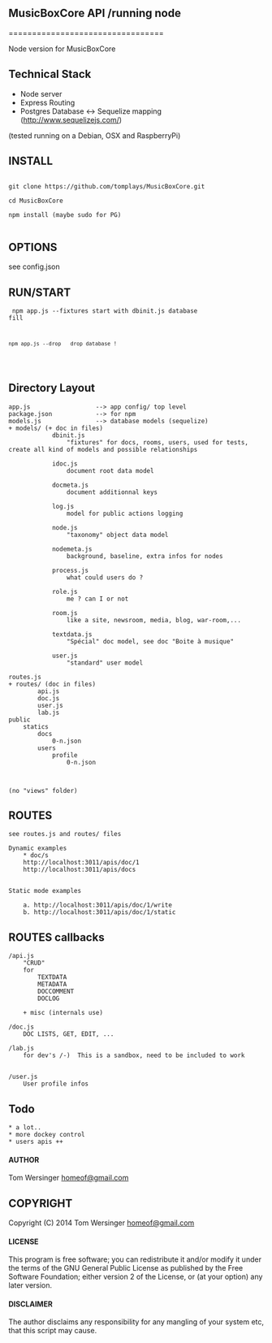 ## MusicBoxCore API /running node 
=================================

Node version for MusicBoxCore


## Technical Stack 

* Node server
* Express Routing
* Postgres Database <-> Sequelize mapping (http://www.sequelizejs.com/)


(tested running on a Debian, OSX and RaspberryPi)


## INSTALL

<pre><code>
git clone https://github.com/tomplays/MusicBoxCore.git

cd MusicBoxCore

npm install (maybe sudo for PG)

</code></pre>


## OPTIONS

 see config.json

## RUN/START 


<code><pre>
	npm app.js --fixtures start with dbinit.js database fill

	npm app.js --drop   drop database ! 
</code></pre>
 	

## Directory Layout
    
    app.js                  --> app config/ top level
    package.json            --> for npm
    models.js               --> database models (sequelize)
	+ models/ (+ doc in files)
				dbinit.js
					"fixtures" for docs, rooms, users, used for tests, create all kind of models and possible relationships

				idoc.js
					document root data model

				docmeta.js
					document additionnal keys	
				
				log.js
					model for public actions logging 
				
				node.js
					"taxonomy" object data model
				
				nodemeta.js
					background, baseline, extra infos for nodes

				process.js
					what could users do ?
				
				role.js
					me ? can I or not
				
				room.js
					like a site, newsroom, media, blog, war-room,...

				textdata.js
					"Spécial" doc model, see doc "Boite à musique"

				user.js
					"standard" user model

    routes.js
    + routes/ (doc in files)
    		api.js
    		doc.js
    		user.js
    		lab.js
    public
    	statics 
    		docs
    			0-n.json
    		users
    			profile
    				0-n.json

    

    (no "views" folder)



## ROUTES

	see routes.js and routes/ files
	
	Dynamic examples
		* doc/s
		http://localhost:3011/apis/doc/1
		http://localhost:3011/apis/docs


	Static mode examples
		
		a. http://localhost:3011/apis/doc/1/write
		b. http://localhost:3011/apis/doc/1/static


## ROUTES callbacks

	/api.js
		"CRUD" 
		for
			TEXTDATA 
			METADATA
			DOCCOMMENT
			DOCLOG

		+ misc (internals use)

	/doc.js
		DOC LISTS, GET, EDIT, ...

	/lab.js
		for dev's /-)  This is a sandbox, need to be included to work


	/user.js 
		User profile infos


## Todo
	* a lot..
	* more dockey control
	* users apis ++


#### AUTHOR

Tom Wersinger <homeof@gmail.com>

## COPYRIGHT

Copyright (C) 2014 Tom Wersinger <homeof@gmail.com>

#### LICENSE

This program is free software; you can redistribute it and/or modify it under the terms of the GNU General Public License as published by the Free Software Foundation; either version 2 of the License, or (at your option) any later version.


#### DISCLAIMER

The author disclaims any responsibility for any mangling of your system etc, that this script may cause.
